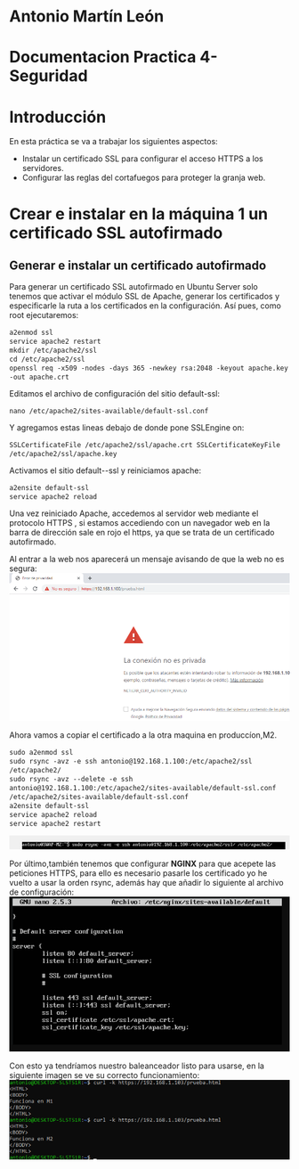 # Antonio Martín León
# Documentacion Practica 4-Seguridad

# Introducción
En esta práctica se va a trabajar los siguientes aspectos:
+ Instalar un certificado SSL para configurar el acceso HTTPS a los servidores.
+ Configurar las reglas del cortafuegos para proteger la granja web.

# Crear e instalar en la máquina 1 un certificado SSL autofirmado
## Generar e instalar un certificado autofirmado
Para generar un certificado SSL autofirmado en Ubuntu Server solo tenemos que activar el módulo SSL de Apache, generar los certificados y especificarle la ruta a los certificados en la configuración. Así pues, como root ejecutaremos:
```
a2enmod ssl
service apache2 restart
mkdir /etc/apache2/ssl
cd /etc/apache2/ssl
openssl req -x509 -nodes -days 365 -newkey rsa:2048 -keyout apache.key -out apache.crt
```

Editamos el archivo de configuración del sitio default-ssl:
```
nano /etc/apache2/sites-available/default-ssl.conf
```
Y agregamos estas lineas debajo de donde pone SSLEngine on:
```
SSLCertificateFile /etc/apache2/ssl/apache.crt SSLCertificateKeyFile /etc/apache2/ssl/apache.key
```
Activamos el sitio default--ssl y reiniciamos apache:
```
a2ensite default-ssl
service apache2 reload
```
Una vez reiniciado Apache, accedemos al servidor web mediante el protocolo HTTPS , si estamos accediendo con un navegador web en la barra de dirección sale en rojo el https, ya que se trata de un certificado autofirmado.

Al entrar a la web nos aparecerá un mensaje avisando de que la web no es segura:
![img](https://github.com/antonioml97/SWAP/blob/master/practica4/img/Screenshot_2.png)

Ahora vamos a copiar el certificado a la otra maquina en produccíon,M2.
```
sudo a2enmod ssl
sudo rsync -avz -e ssh antonio@192.168.1.100:/etc/apache2/ssl /etc/apache2/
sudo rsync -avz --delete -e ssh antonio@192.168.1.100:/etc/apache2/sites-available/default-ssl.conf /etc/apache2/sites-available/default-ssl.conf
a2ensite default-ssl
service apache2 reload
service apache2 restart
```
![img](https://github.com/antonioml97/SWAP/blob/master/practica4/img/Copia_m1_m2.png)

Por último,también tenemos que configurar **NGINX** para que acepete las peticiones HTTPS, para ello es necesario pasarle los certificado yo he vuelto a usar la orden rsync, además hay que añadir lo siguiente al archivo de configuración:
![img](https://github.com/antonioml97/SWAP/blob/master/practica4/img/Nginx.png)

Con esto ya tendríamos nuestro baleanceador listo para usarse, en la siguiente imagen se ve su correcto funcionamiento:
![img](https://github.com/antonioml97/SWAP/blob/master/practica4/img/Ngix__ok.png)

